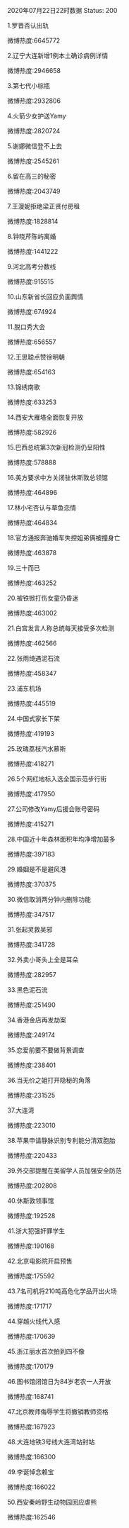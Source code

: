 2020年07月22日22时数据
Status: 200

1.罗晋否认出轨

微博热度:6645772

2.辽宁大连新增1例本土确诊病例详情

微博热度:2946658

3.第七代小棕瓶

微博热度:2932806

4.火箭少女护送Yamy

微博热度:2820724

5.谢娜微信登不上去

微博热度:2545261

6.留在高三的秘密

微博热度:2043749

7.王漫妮拒绝梁正贤付房租

微博热度:1828814

8.钟晓芹陈屿离婚

微博热度:1441222

9.河北高考分数线

微博热度:915515

10.山东新省长回应负面舆情

微博热度:674924

11.脱口秀大会

微博热度:656557

12.王思聪点赞徐明朝

微博热度:654163

13.锦绣南歌

微博热度:633253

14.西安大雁塔全面恢复开放

微博热度:582926

15.巴西总统第3次新冠检测仍呈阳性

微博热度:578888

16.美方要求中方关闭驻休斯敦总领馆

微博热度:464896

17.林小宅否认与草鱼恋情

微博热度:464834

18.官方通报奔驰婚车失控姐弟俩被撞身亡

微博热度:463878

19.三十而已

微博热度:463252

20.被铁锨打伤女童仍昏迷

微博热度:463002

21.白宫发言人称总统每天接受多次检测

微博热度:462566

22.张雨绮遇泥石流

微博热度:458347

23.浦东机场

微博热度:445519

24.中国式家长下架

微博热度:419193

25.玫瑰荔枝汽水慕斯

微博热度:418271

26.5个网红地标入选全国示范步行街

微博热度:417950

27.公司修改Yamy后援会账号密码

微博热度:415271

28.中国近十年森林面积年均净增加最多

微博热度:397183

29.婚姻是不是避风港

微博热度:370375

30.微信取消两分钟内删除功能

微博热度:347517

31.张起灵救吴邪

微博热度:341728

32.外卖小哥头上全是耳朵

微博热度:282957

33.黑色泥石流

微博热度:251490

34.香港金店再发劫案

微博热度:249174

35.恋爱前要不要做背景调查

微博热度:238401

36.当无价之姐打开隐秘的角落

微博热度:231525

37.大连湾

微博热度:223010

38.苹果申请静脉识别专利能分清双胞胎

微博热度:220433

39.外交部提醒在美留学人员加强安全防范

微博热度:202808

40.休斯敦领事馆

微博热度:192528

41.浙大犯强奸罪学生

微博热度:190168

42.北京电影院开启预售

微博热度:175592

43.7名司机将210吨高危化学品开出火场

微博热度:171717

44.穿越火线代入感

微博热度:170639

45.浙江丽水首次拍到四不像

微博热度:170179

46.图书馆闭馆日为84岁老农一人开放

微博热度:168741

47.北京教师侮辱学生将撤销教师资格

微博热度:167923

48.大连地铁3号线大连湾站封站

微博热度:166300

49.李诞悼念赖宝

微博热度:166022

50.西安秦岭野生动物园回应虐熊

微博热度:162546

